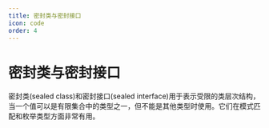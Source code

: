 ```yaml
---
title: 密封类与密封接口
icon: code
order: 4
---
```


# 密封类与密封接口

密封类(sealed class)和密封接口(sealed interface)用于表示受限的类层次结构，当一个值可以是有限集合中的类型之一，但不能是其他类型时使用。它们在模式匹配和枚举类型方面非常有用。
